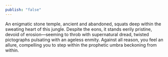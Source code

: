 ```yaml
---
publish: "false"
---
```

An enigmatic stone temple, ancient and abandoned, squats deep within the sweating heart of this jungle. Despite the eons, it stands eerily pristine, devoid of erosion—seeming to throb with supernatural dread, twisted pictographs pulsating with an ageless enmity. Against all reason, you feel an allure, compelling you to step within the prophetic umbra beckoning from within.
